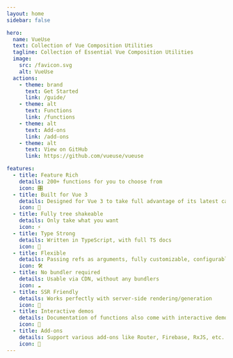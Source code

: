 ```yaml
---
layout: home
sidebar: false

hero:
  name: VueUse
  text: Collection of Vue Composition Utilities
  tagline: Collection of Essential Vue Composition Utilities
  image:
    src: /favicon.svg
    alt: VueUse
  actions:
    - theme: brand
      text: Get Started
      link: /guide/
    - theme: alt
      text: Functions
      link: /functions
    - theme: alt
      text: Add-ons
      link: /add-ons
    - theme: alt
      text: View on GitHub
      link: https://github.com/vueuse/vueuse

features:
  - title: Feature Rich
    details: 200+ functions for you to choose from
    icon: 🎛
  - title: Built for Vue 3
    details: Designed for Vue 3 to take full advantage of its latest capabilities
    icon: 🚀
  - title: Fully tree shakeable
    details: Only take what you want
    icon: ⚡
  - title: Type Strong
    details: Written in TypeScript, with full TS docs
    icon: 🦾
  - title: Flexible
    details: Passing refs as arguments, fully customizable, configurable event filters and targets
    icon: 🛠
  - title: No bundler required
    details: Usable via CDN, without any bundlers
    icon: ☁️
  - title: SSR Friendly
    details: Works perfectly with server-side rendering/generation
    icon: 🔋
  - title: Interactive demos
    details: Documentation of functions also come with interactive demos!
    icon: 🎪
  - title: Add-ons
    details: Support various add-ons like Router, Firebase, RxJS, etc.
    icon: 🔌
---
```


<Home />
